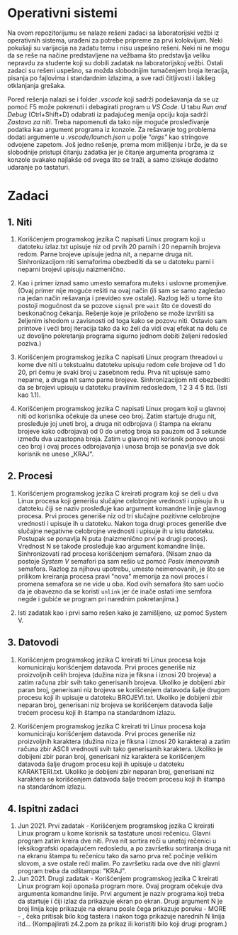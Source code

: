 # Operativni sistemi
Na ovom repozitorijumu se nalaze rešeni zadaci sa laboratorijski vežbi iz operativnih sistema, urađeni za potrebe pripreme za prvi kolokvijum. Neki pokušaji su varijacija na zadatu temu i nisu uspešno rešeni. Neki ni ne mogu da se reše na načine predstavljene na vežbama što predstavlja veliku nepravdu za studente koji su dobili zadatak na laboratorijskoj vežbi. Ostali zadaci su rešeni uspešno, sa možda slobodnijim tumačenjem broja iteracija, pisanja po fajlovima i standardnim izlazima, a sve radi čitljivosti i lakšeg otklanjanja grešaka.

Pored rešenja nalazi se i folder *.vscode* koji sadrži podešavanja da se uz pomoć F5 može pokrenuti i debagirati program u *VS Code*. U tabu *Run and Debug* (Ctrl+Shift+D) odabrati iz padajućeg menija opciju koja sadrži *Zastava za niti*. Treba napomenuti da tako nije moguće prosleđivanje podatka kao argument programa iz konzole. Za rešavanje tog problema dodati argumente u *.vscode/launch.json* u polje *"args"* kao stringove odvojene zapetom. Još jedno rešenje, prema mom mišljenju i brže, je da se slobodnije pristupi čitanju zadatka jer je čitanje argumenta programa iz konzole svakako najlakše od svega što se traži, a samo iziskuje dodatno udaranje po tastaturi. 

# Zadaci
## 1. Niti
1. Korišćenjem programskog jezika C napisati Linux program koji u datoteku izlaz.txt upisuje niz od prvih 20 parnih i 20 neparnih brojeva redom. Parne brojeve upisuje jedna nit, a neparne druga nit. Sinhronizacijom niti semaforima obezbediti da se u datoteku parni i neparni brojevi upisuju naizmenično.

2. Kao i primer iznad samo umesto semafora muteks i uslovne promenjive. (Ovaj primer nije moguće rešiti na ovaj način (ili sam se samo zagledao na jedan način rešavanja i prevideo sve ostale). Razlog leži u tome što postoji mogućnost da se pozove `signal` pre `wait` što će dovesti do beskonačnog čekanja. Rešenje koje je priloženo se može izvršiti sa željenim ishodom u zavisnosti od toga kako se pozovu niti. Ostavio sam printove i veći broj iteracija tako da ko želi da vidi ovaj efekat na delu će uz dovoljno pokretanja programa sigurno jednom dobiti željeni redosled poziva.)

3. Korišćenjem programskog jezika C napisati Linux program threadovi u kome dve niti u tekstualnu datoteku upisuju redom cele brojeve od 1 do 20, pri čemu je svaki broj u zasebnom redu. Prva nit upisuje samo neparne, a druga nit samo parne brojeve. Sinhronizacijom niti obezbediti da se brojevi upisuju u datoteku pravilnim redosledom, 1 2 3 4 5 itd. (Isti kao 1.1).

4. Korišćenjem programskog jezika C napisati Linux progam koji u glavnoj niti od korisnika očekuje da unese ceo broj. Zatim startuje drugu nit, prosleđuje joj uneti broj, a druga nit odbrojava (i štampa na ekranu brojeve kako odbrojava) od 0 do unetog broja sa pauzom od 3 sekunde između dva uzastopna broja. Zatim u glavnoj niti korisnik ponovo unosi ceo broj i ovaj proces odbrojavanja i unosa broja se ponavlja sve dok korisnik ne unese „KRAJ“. 

## 2. Procesi
1. Korišćenjem programskog jezika C kreirati program koji se deli u dva Linux procesa koji generišu slučajne celobrojne vrednosti i upisuju ih u datoteku čiji se naziv prosleđuje kao argument komandne linije glavnog procesa. Prvi proces generiše niz od tri slučajne pozitivne celobrojne vrednosti i upisuje ih u datoteku. Nakon toga drugi proces generiše dve slučajne negativne celobrojne vrednosti i upisuje ih u istu datoteku. Postupak se ponavlja N puta (naizmenično prvi pa drugi proces). Vrednost N se takođe prosleđuje kao argument komandne linije. Sinhronizovati rad procesa korišćenjem semafora.
(Nisam znao da postoje *System V* semafori pa sam rešio uz pomoć *Posix imenovanih* semafora. Razlog za njihovu upotrebu, umesto neimenovanih, je što se prilikom kreiranja procesa pravi "nova" memorija za novi proces i promena semafora se ne vide u oba. Kod ovih semafora što sam uočio da je obavezno da se koristi `unlink` jer će inače ostati ime semfora negde i gubiće se program pri narednim pokretanjima.)

2. Isti zadatak kao i prvi samo rešen kako je zamišljeno, uz pomoć System V.

## 3. Datovodi
1. Korišćenjem programskog jezika C kreirati tri Linux procesa koja komuniciraju korišćenjem datavoda. Prvi proces generiše niz proizvoljnih celih brojeva (dužina niza je fiksna i iznosi 20 brojeva) a zatim računa zbir svih tako generisanih brojeva. Ukoliko je dobijeni zbir paran broj, generisani niz brojeva se korišćenjem datavoda šalje drugom procesu koji ih upisuje u datoteku BROJEVI.txt. Ukoliko je dobijeni zbir neparan broj, generisani niz brojeva se korišćenjem datavoda šalje trećem procesu koji ih štampa na standardnom izlazu.

2. Korišćenjem programskog jezika C kreirati tri Linux procesa koja komuniciraju korišćenjem datavoda. 
Prvi proces generiše niz proizvoljnih karaktera (dužina niza je fiksna i iznosi 20 karaktera) a zatim računa zbir ASCII vrednosti svih tako generisanih karaktera. Ukoliko je dobijeni zbir paran broj, generisani niz karaktera se korišćenjem datavoda šalje drugom procesu koji ih upisuje u datoteku KARAKTERI.txt. Ukoliko je dobijeni zbir neparan broj, generisani niz karaktera se korišćenjem datavoda šalje trećem procesu koji ih štampa na standardnom izlazu.

## 4. Ispitni zadaci
1. Jun 2021. Prvi zadatak - Korišćenjem programskog jezika C kreirati Linux program u kome korisnik sa tastature unosi rečenicu. Glavni program zatim kreira dve niti. Prva nit sortira reči u unetoj rečenici u leksikografski opadajućem redosledu, a po završetku sortiranja druga nit na ekranu štampa tu rečenicu tako da samo prva reč počinje velikim slovom, a sve ostale reči malim. Po završetku rada ove dve niti glavni program treba da odštampa: "KRAJ".
2. Jun 2021. Drugi zadatak - Korišćenjem programskog jezika C kreirati Linux program koji oponaša program more. Ovaj program očekuje dva argumenta komandne linije. Prvi argument je naziv programa koji treba da startuje i čiji izlaz da prikazuje ekran po ekran. Drugi argument N je broj linija koje prikazuje na ekranu posle čega prikazuje poruku - MORE - , čeka pritisak bilo kog tastera i nakon toga prikazuje narednih N linija itd... (Kompajlirati z4.2.pom za prikaz ili koristiti bilo koji drugi program.)